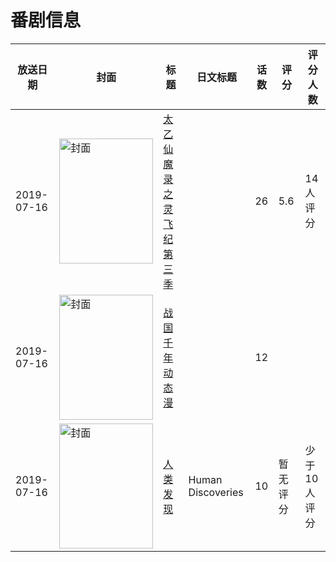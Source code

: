 # 番剧信息

|放送日期|封面|标题|日文标题|话数|评分|评分人数|
|---|---|---|---|---|---|---|
|2019-07-16|<img src="https://lain.bgm.tv/pic/cover/c/49/85/282737_3BA84.jpg" alt="封面" style="width:150px;height:200px;object-fit:cover;">|[太乙仙魔录之灵飞纪 第三季](https://bangumi.tv/subject/282737)||26|5.6|14人评分|
|2019-07-16|<img src="https://lain.bgm.tv/pic/cover/c/8e/19/382839_I6F0g.jpg" alt="封面" style="width:150px;height:200px;object-fit:cover;">|[战国千年 动态漫](https://bangumi.tv/subject/382839)||12|||
|2019-07-16|<img src="https://lain.bgm.tv/pic/cover/c/43/96/335722_51nW2.jpg" alt="封面" style="width:150px;height:200px;object-fit:cover;">|[人类发现](https://bangumi.tv/subject/335722)|Human Discoveries|10|暂无评分|少于10人评分|
